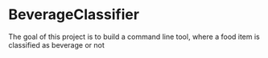 # BeverageClassifier

The goal of this project is to build a command line tool, where a food item is classified as beverage or not
